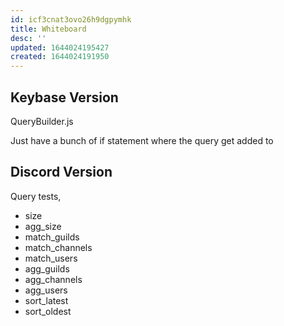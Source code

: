 ```yaml
---
id: icf3cnat3ovo26h9dgpymhk
title: Whiteboard
desc: ''
updated: 1644024195427
created: 1644024191950
---
```


## Keybase Version

QueryBuilder.js

Just have a bunch of if statement where the query get added to

## Discord Version

Query tests,

* size
* agg_size
* match_guilds
* match_channels
* match_users
* agg_guilds
* agg_channels
* agg_users
* sort_latest
* sort_oldest
